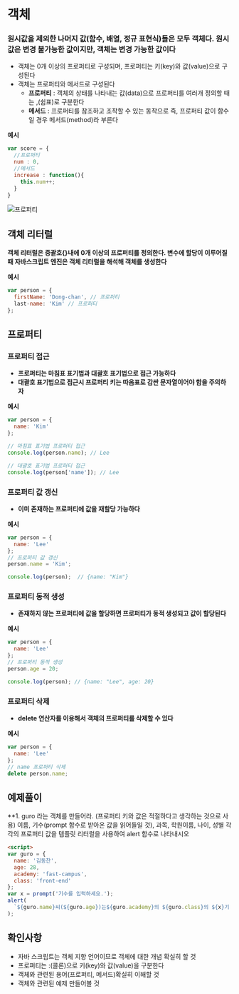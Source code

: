 # 객체

### 원시값을 제외한 나머지 값(함수, 배열, 정규 표현식)들은 모두 객체다. 원시값은 변경 불가능한 값이지만, 객체는 변경 가능한 값이다

- 객체는 0개 이상의 프로퍼티로 구성되며, 프로퍼티는 키(key)와 값(value)으로 구성된다
- 객체는 프로퍼티와 메서드로 구성된다
  - **프로퍼티** : 객체의 상태를 나타내는 값(data)으로 프로퍼티를 여러개 정의할 때는 ,(쉼표)로 구분한다
  - **메서드** : 프로퍼티를 참조하고 조작할 수 있는 동작으로 즉, 프로퍼티 값이 함수일 경우 메서드(method)라 부른다

**예시**

```js
var score = {
  //프로퍼티
  num : 0, 
  //메서드
  increase : function(){
    this.num++;
  }
}
```

![프로퍼티](https://user-images.githubusercontent.com/67866773/91147934-eb755c80-e6f3-11ea-8ab6-2bad4e1e8957.png)

## 객체 리터럴

**객체 리터럴은 중괄호{}내에 0개 이상의 프로퍼티를 정의한다. 변수에 할당이 이루어질 때 자바스크립트 엔진은 객체 리터럴을 해석해 객체를 생성한다**

**예시**

```js
var person = {
  firstName: 'Dong-chan', // 프로퍼티
  last-name: 'Kim' // 프로퍼티
};
```

## 프로퍼티

### 프로퍼티 접근

- **프로퍼티는 마침표 표기법과 대괄호 표기법으로 접근 가능하다**
- **대괄호 표기법으로 접근시 프로퍼티 키는 따옴표로 감싼 문자열이어야 함을 주의하자**

**예시**

```js
var person = {
  name: 'Kim'
};

// 마침표 표기법 프로퍼티 접근
console.log(person.name); // Lee

// 대괄호 표기법 프로퍼티 접근
console.log(person['name']); // Lee
```

### 프로퍼티 값 갱신

- **이미 존재하는 프로퍼티에 값을 재할당 가능하다**

**예시**

```js
var person = {
  name: 'Lee'
};
// 프로퍼티 값 갱신
person.name = 'Kim';

console.log(person);  // {name: "Kim"}
```

### 프로퍼티 동적 생성

- **존재하지 않는 프로퍼티에 값을 할당하면 프로퍼티가 동적 생성되고 값이 할당된다**

**예시**

```js
var person = {
  name: 'Lee'
};
// 프로퍼티 동적 생성
person.age = 20;

console.log(person); // {name: "Lee", age: 20}
```

### 프로퍼티 삭제

- **delete 연산자를 이용해서 객체의 프로퍼티를 삭제할 수 있다**

**예시**

```js
var person = {
  name: 'Lee'
};
// name 프로퍼티 삭제
delete person.name;
```

## 예제풀이

**1. guro 라는 객체를 만들어라. (프로퍼티 키와 값은 적절하다고 생각하는 것으로 사용) 이름, 기수(prompt 함수로 받아온 값을 읽어들일 것), 과목, 학원이름, 나이, 성별 각각의 프로퍼티 값을 템플릿 리터럴을 사용하여 alert 함수로 나타내시오

```html
<script>
var guro = {
  name: '김동찬',
  age: 28,
  academy: 'fast-campus',
  class: 'front-end'
};
var x = prompt('기수를 입력하세요.');
alert(
  `${guro.name}씨(${guro.age})는${guro.academy}의 ${guro.class}의 ${x}기 입니다`
);
```

## 확인사항

- 자바 스크립트는 객체 지향 언어이므로 객체에 대한 개념 확실히 할 것
- 프로퍼티는 :(콜론)으로 키(key)와 값(value)을 구분한다
- 객체와 관련된 용어(프로퍼티, 메서드)확실히 이해할 것
- 객체와 관련된 예제 만들어볼 것



